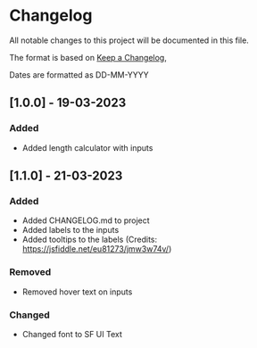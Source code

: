 # Changelog

All notable changes to this project will be documented in this file.

The format is based on [Keep a Changelog](https://keepachangelog.com/en/1.0.0/),

Dates are formatted as DD-MM-YYYY

## [1.0.0] - 19-03-2023

### Added

- Added length calculator with inputs

## [1.1.0] - 21-03-2023

### Added

- Added CHANGELOG.md to project
- Added labels to the inputs
- Added tooltips to the labels (Credits: https://jsfiddle.net/eu81273/jmw3w74v/)

### Removed

- Removed hover text on inputs

### Changed

- Changed font to SF UI Text